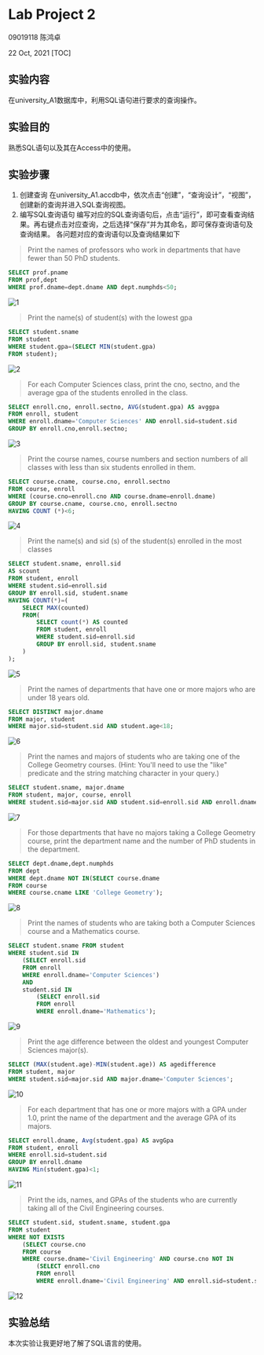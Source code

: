 # Lab Project 2

09019118 陈鸿卓

22 Oct, 2021
[TOC]
## 实验内容
在university_A1数据库中，利用SQL语句进行要求的查询操作。
## 实验目的
熟悉SQL语句以及其在Access中的使用。
## 实验步骤
1. 创建查询
在university_A1.accdb中，依次点击“创建”，“查询设计”，“视图”，创建新的查询并进入SQL查询视图。
2. 编写SQL查询语句
编写对应的SQL查询语句后，点击“运行”，即可查看查询结果。再右键点击对应查询，之后选择“保存”并为其命名，即可保存查询语句及查询结果。
各问题对应的查询语句以及查询结果如下
>Print the names of professors who work in departments that have fewer than 50 PhD students.
```SQL
SELECT prof.pname
FROM prof,dept
WHERE prof.dname=dept.dname AND dept.numphds<50;
```
![1](./assets/1.png)
> Print the name(s) of student(s) with the lowest gpa
```SQL
SELECT student.sname
FROM student
WHERE student.gpa=(SELECT MIN(student.gpa)
FROM student);
```
![2](./assets/2.png)
>For each Computer Sciences class, print the cno, sectno, and the average gpa of the students enrolled in the class.
```SQL
SELECT enroll.cno, enroll.sectno, AVG(student.gpa) AS avggpa
FROM enroll, student
WHERE enroll.dname='Computer Sciences' AND enroll.sid=student.sid
GROUP BY enroll.cno,enroll.sectno;
```
![3](./assets/3.png)
>Print the course names, course numbers and section numbers of all classes with less than six students enrolled in them.
```SQL
SELECT course.cname, course.cno, enroll.sectno
FROM course, enroll
WHERE (course.cno=enroll.cno AND course.dname=enroll.dname)
GROUP BY course.cname, course.cno, enroll.sectno
HAVING COUNT (*)<6;
```
![4](./assets/4.png)
>Print the name(s) and sid (s) of the student(s) enrolled in the most classes
```SQL
SELECT student.sname, enroll.sid   
AS scount
FROM student, enroll
WHERE student.sid=enroll.sid
GROUP BY enroll.sid, student.sname
HAVING COUNT(*)=(
    SELECT MAX(counted)
    FROM(
        SELECT count(*) AS counted
        FROM student, enroll
        WHERE student.sid=enroll.sid
        GROUP BY enroll.sid, student.sname
    )
);
```
![5](./assets/5.png)
> Print the names of departments that have one or more majors who are under 18 years old.
```SQL
SELECT DISTINCT major.dname
FROM major, student
WHERE major.sid=student.sid AND student.age<18;
```
![6](./assets/6.png)
> Print the names and majors of students who are taking one of the College Geometry courses. (Hint: You'll need to use the "like" predicate and the string matching character in your query.)
```SQL
SELECT student.sname, major.dname
FROM student, major, course, enroll
WHERE student.sid=major.sid AND student.sid=enroll.sid AND enroll.dname=course.dname AND enroll.cno=course.cno AND (course.cname='College Geometry 1' OR course.cname= 'College Geometry 2');
```
![7](./assets/7.png)
> For those departments that have no majors taking a College Geometry course, print the department name and the number of PhD students in the department.
``` SQL
SELECT dept.dname,dept.numphds
FROM dept
WHERE dept.dname NOT IN(SELECT course.dname
FROM course
WHERE course.cname LIKE 'College Geometry');
```
![8](./assets/8.png)
> Print the names of students who are taking both a Computer Sciences course and a Mathematics course.
```SQL
SELECT student.sname FROM student
WHERE student.sid IN
    (SELECT enroll.sid
    FROM enroll
    WHERE enroll.dname='Computer Sciences')
    AND
    student.sid IN
        (SELECT enroll.sid
        FROM enroll
        WHERE enroll.dname='Mathematics');
```
![9](./assets/9.png)
>Print the age difference between the oldest and youngest Computer Sciences major(s).
```SQL
SELECT (MAX(student.age)-MIN(student.age)) AS agedifference
FROM student, major
WHERE student.sid=major.sid AND major.dname='Computer Sciences';
```
![10](./assets/10.png)
>For each department that has one or more majors with a GPA under 1.0, print the name of the department and the average GPA of its majors.
```SQL
SELECT enroll.dname, Avg(student.gpa) AS avgGpa
FROM student, enroll
WHERE enroll.sid=student.sid
GROUP BY enroll.dname
HAVING Min(student.gpa)<1;
```
![11](./assets/11.png)
> Print the ids, names, and GPAs of the students who are currently taking all of the Civil Engineering courses.
```SQL
SELECT student.sid, student.sname, student.gpa
FROM student
WHERE NOT EXISTS
    (SELECT course.cno
    FROM course
    WHERE course.dname='Civil Engineering' AND course.cno NOT IN
        (SELECT enroll.cno
        FROM enroll
        WHERE enroll.dname='Civil Engineering' AND enroll.sid=student.sid));
```
![12](./assets/12.png)
## 实验总结
本次实验让我更好地了解了SQL语言的使用。